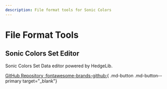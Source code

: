 ```yaml
---
description: File format tools for Sonic Colors
---
```

# File Format Tools

## Sonic Colors Set Editor
Sonic Colors Set Data editor powered by HedgeLib.

[GitHub Repository :fontawesome-brands-github:](https://github.com/SKmaric/Sonic-Colors-Set-Editor){ .md-button .md-button--primary target="_blank"}